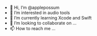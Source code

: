 - 👋 Hi, I’m @applepossum
- 👀 I’m interested in audio tools
- 🌱 I’m currently learning Xcode and Swift
- 💞️ I’m looking to collaborate on ...
- 📫 How to reach me ...

<!---
applepossum/applepossum is a ✨ special ✨ repository because its `README.md` (this file) appears on your GitHub profile.
You can click the Preview link to take a look at your changes.
--->
